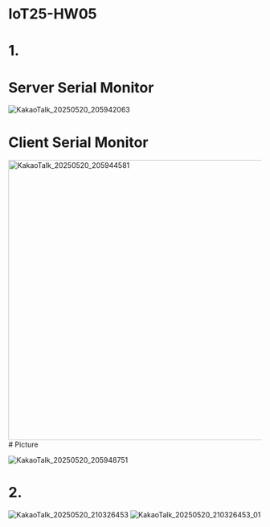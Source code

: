 # IoT25-HW05

# 1.
# Server Serial Monitor
![KakaoTalk_20250520_205942063](https://github.com/user-attachments/assets/9774e9e3-f185-4b56-8fd6-c30abc508d57)
# Client Serial Monitor
<img width="558" alt="KakaoTalk_20250520_205944581" src="https://github.com/user-attachments/assets/2f3c6f52-4510-4d10-b902-e3568b0fe80b" />
# Picture

![KakaoTalk_20250520_205948751](https://github.com/user-attachments/assets/f9567fa3-cb83-408a-ba5d-4919116678e9)


# 2.
![KakaoTalk_20250520_210326453](https://github.com/user-attachments/assets/8e4ef94b-20fe-4924-9aa6-d191a6f8e103)
![KakaoTalk_20250520_210326453_01](https://github.com/user-attachments/assets/ee5c7052-6c8a-4875-8e1a-d5c0661e6776)
